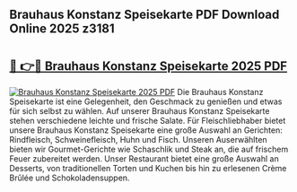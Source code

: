 ## Brauhaus Konstanz Speisekarte PDF Download Online 2025 z3181

# <h2><a href="http://gcbddhy.nevu.top/?p=Brauhaus+Konstanz+Speisekarte">🔗 👉🔴 Brauhaus Konstanz Speisekarte 2025 PDF</a></h2>

[![Brauhaus Konstanz Speisekarte 2025 PDF](https://i.imgur.com/dBaPXMq.png)](http://gcbddhy.nevu.top/?p=Brauhaus+Konstanz+Speisekarte)
Die Brauhaus Konstanz Speisekarte ist eine Gelegenheit, den Geschmack zu genießen und etwas für sich selbst zu wählen. Auf unserer Brauhaus Konstanz Speisekarte stehen verschiedene leichte und frische Salate. Für Fleischliebhaber bietet unsere Brauhaus Konstanz Speisekarte eine große Auswahl an Gerichten: Rindfleisch, Schweinefleisch, Huhn und Fisch. Unseren Auserwählten bieten wir Gourmet-Gerichte wie Schaschlik und Steak an, die auf frischem Feuer zubereitet werden. Unser Restaurant bietet eine große Auswahl an Desserts, von traditionellen Torten und Kuchen bis hin zu erlesenen Crème Brûlée und Schokoladensuppen.
